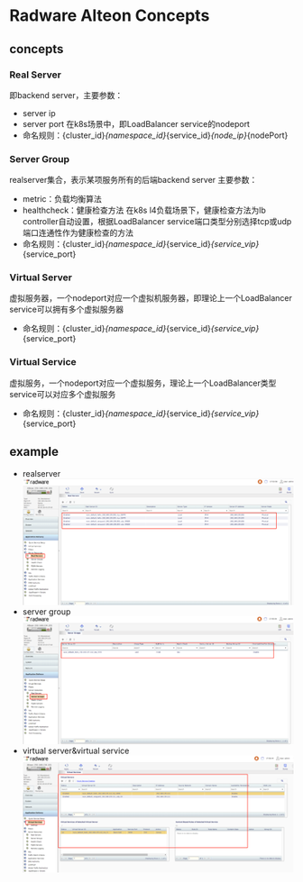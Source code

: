 # Radware Alteon Concepts
## concepts
### Real Server
即backend server，主要参数：
* server ip
* server port
在k8s场景中，即LoadBalancer service的nodeport
* 命名规则：{cluster_id}_{namespace_id}_{service_id}_{node_ip}_{nodePort}
### Server Group
realserver集合，表示某项服务所有的后端backend server
主要参数：
* metric：负载均衡算法
* healthcheck：健康检查方法
在k8s l4负载场景下，健康检查方法为lb controller自动设置，根据LoadBalancer service端口类型分别选择tcp或udp端口连通性作为健康检查的方法
* 命名规则：{cluster_id}_{namespace_id}_{service_id}_{service_vip}_{service_port}
### Virtual Server
虚拟服务器，一个nodeport对应一个虚拟机服务器，即理论上一个LoadBalancer service可以拥有多个虚拟服务器
* 命名规则：{cluster_id}_{namespace_id}_{service_id}_{service_vip}_{service_port}
### Virtual Service
虚拟服务，一个nodeport对应一个虚拟服务，理论上一个LoadBalancer类型service可以对应多个虚拟服务
* 命名规则：{cluster_id}_{namespace_id}_{service_id}_{service_vip}_{service_port}
## example
* realserver
![](img/concept-realserver.png)
* server group
![](img/concept-servergroup.png)
* virtual server&virtual service
![](img/concept-virtualservices.png)